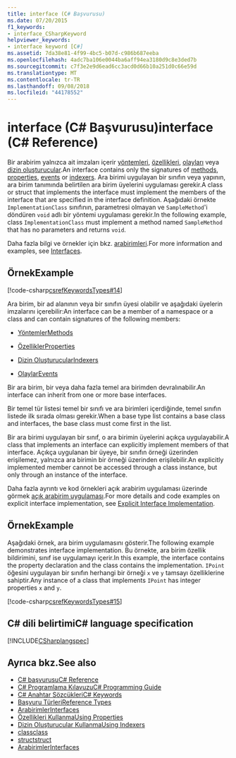 ```yaml
---
title: interface (C# Başvurusu)
ms.date: 07/20/2015
f1_keywords:
- interface_CSharpKeyword
helpviewer_keywords:
- interface keyword [C#]
ms.assetid: 7da38e81-4f99-4bc5-b07d-c986b687eeba
ms.openlocfilehash: 4adc7ba106e0044ba6aff94ea3180d9c8e3ded7b
ms.sourcegitcommit: c7f3e2e9d6ead6cc3acd0d66b10a251d0c66e59d
ms.translationtype: MT
ms.contentlocale: tr-TR
ms.lasthandoff: 09/08/2018
ms.locfileid: "44178552"
---
```

# <a name="interface-c-reference"></a><span data-ttu-id="9fb87-102">interface (C# Başvurusu)</span><span class="sxs-lookup"><span data-stu-id="9fb87-102">interface (C# Reference)</span></span>

<span data-ttu-id="9fb87-103">Bir arabirim yalnızca ait imzaları içerir [yöntemleri](../../programming-guide/classes-and-structs/methods.md), [özellikleri](../../programming-guide/classes-and-structs/properties.md), [olayları](../../programming-guide/events/index.md) veya [dizin oluşturucular](../../programming-guide/indexers/index.md).</span><span class="sxs-lookup"><span data-stu-id="9fb87-103">An interface contains only the signatures of [methods](../../programming-guide/classes-and-structs/methods.md), [properties](../../programming-guide/classes-and-structs/properties.md), [events](../../programming-guide/events/index.md) or [indexers](../../programming-guide/indexers/index.md).</span></span> <span data-ttu-id="9fb87-104">Ara birimi uygulayan bir sınıfın veya yapının, ara birim tanımında belirtilen ara birim üyelerini uygulaması gerekir.</span><span class="sxs-lookup"><span data-stu-id="9fb87-104">A class or struct that implements the interface must implement the members of the interface that are specified in the interface definition.</span></span> <span data-ttu-id="9fb87-105">Aşağıdaki örnekte `ImplementationClass` sınıfının, parametresi olmayan ve `SampleMethod`'i döndüren `void` adlı bir yöntemi uygulaması gerekir.</span><span class="sxs-lookup"><span data-stu-id="9fb87-105">In the following example, class `ImplementationClass` must implement a method named `SampleMethod` that has no parameters and returns `void`.</span></span>

<span data-ttu-id="9fb87-106">Daha fazla bilgi ve örnekler için bkz. [arabirimleri](../../programming-guide/interfaces/index.md).</span><span class="sxs-lookup"><span data-stu-id="9fb87-106">For more information and examples, see [Interfaces](../../programming-guide/interfaces/index.md).</span></span>

## <a name="example"></a><span data-ttu-id="9fb87-107">Örnek</span><span class="sxs-lookup"><span data-stu-id="9fb87-107">Example</span></span>

[!code-csharp[csrefKeywordsTypes#14](~/samples/snippets/csharp/VS_Snippets_VBCSharp/csrefKeywordsTypes/CS/keywordsTypes.cs#14)]

<span data-ttu-id="9fb87-108">Ara birim, bir ad alanının veya bir sınıfın üyesi olabilir ve aşağıdaki üyelerin imzalarını içerebilir:</span><span class="sxs-lookup"><span data-stu-id="9fb87-108">An interface can be a member of a namespace or a class and can contain signatures of the following members:</span></span>

- [<span data-ttu-id="9fb87-109">Yöntemler</span><span class="sxs-lookup"><span data-stu-id="9fb87-109">Methods</span></span>](../../programming-guide/classes-and-structs/methods.md)

- [<span data-ttu-id="9fb87-110">Özellikler</span><span class="sxs-lookup"><span data-stu-id="9fb87-110">Properties</span></span>](../../programming-guide/classes-and-structs/using-properties.md)

- [<span data-ttu-id="9fb87-111">Dizin Oluşturucular</span><span class="sxs-lookup"><span data-stu-id="9fb87-111">Indexers</span></span>](../../programming-guide/indexers/using-indexers.md)

- [<span data-ttu-id="9fb87-112">Olaylar</span><span class="sxs-lookup"><span data-stu-id="9fb87-112">Events</span></span>](event.md)

<span data-ttu-id="9fb87-113">Bir ara birim, bir veya daha fazla temel ara birimden devralınabilir.</span><span class="sxs-lookup"><span data-stu-id="9fb87-113">An interface can inherit from one or more base interfaces.</span></span>

<span data-ttu-id="9fb87-114">Bir temel tür listesi temel bir sınıfı ve ara birimleri içerdiğinde, temel sınıfın listede ilk sırada olması gerekir.</span><span class="sxs-lookup"><span data-stu-id="9fb87-114">When a base type list contains a base class and interfaces, the base class must come first in the list.</span></span>

<span data-ttu-id="9fb87-115">Bir ara birimi uygulayan bir sınıf, o ara birimin üyelerini açıkça uygulayabilir.</span><span class="sxs-lookup"><span data-stu-id="9fb87-115">A class that implements an interface can explicitly implement members of that interface.</span></span> <span data-ttu-id="9fb87-116">Açıkça uygulanan bir üyeye, bir sınıfın örneği üzerinden erişilemez, yalnızca ara birimin bir örneği üzerinden erişilebilir.</span><span class="sxs-lookup"><span data-stu-id="9fb87-116">An explicitly implemented member cannot be accessed through a class instance, but only through an instance of the interface.</span></span>

<span data-ttu-id="9fb87-117">Daha fazla ayrıntı ve kod örnekleri açık arabirim uygulaması üzerinde görmek [açık arabirim uygulaması](../../programming-guide/interfaces/explicit-interface-implementation.md).</span><span class="sxs-lookup"><span data-stu-id="9fb87-117">For more details and code examples on explicit interface implementation, see [Explicit Interface Implementation](../../programming-guide/interfaces/explicit-interface-implementation.md).</span></span>

## <a name="example"></a><span data-ttu-id="9fb87-118">Örnek</span><span class="sxs-lookup"><span data-stu-id="9fb87-118">Example</span></span>

<span data-ttu-id="9fb87-119">Aşağıdaki örnek, ara birim uygulamasını gösterir.</span><span class="sxs-lookup"><span data-stu-id="9fb87-119">The following example demonstrates interface implementation.</span></span> <span data-ttu-id="9fb87-120">Bu örnekte, ara birim özellik bildirimini, sınıf ise uygulamayı içerir.</span><span class="sxs-lookup"><span data-stu-id="9fb87-120">In this example, the interface contains the property declaration and the class contains the implementation.</span></span> <span data-ttu-id="9fb87-121">`IPoint` öğesini uygulayan bir sınıfın herhangi bir örneği `x` ve `y` tamsayı özelliklerine sahiptir.</span><span class="sxs-lookup"><span data-stu-id="9fb87-121">Any instance of a class that implements `IPoint` has integer properties `x` and `y`.</span></span>

[!code-csharp[csrefKeywordsTypes#15](~/samples/snippets/csharp/VS_Snippets_VBCSharp/csrefKeywordsTypes/CS/keywordsTypes.cs#15)]

## <a name="c-language-specification"></a><span data-ttu-id="9fb87-122">C# dili belirtimi</span><span class="sxs-lookup"><span data-stu-id="9fb87-122">C# language specification</span></span>

[!INCLUDE[CSharplangspec](~/includes/csharplangspec-md.md)]

## <a name="see-also"></a><span data-ttu-id="9fb87-123">Ayrıca bkz.</span><span class="sxs-lookup"><span data-stu-id="9fb87-123">See also</span></span>

- [<span data-ttu-id="9fb87-124">C# başvurusu</span><span class="sxs-lookup"><span data-stu-id="9fb87-124">C# Reference</span></span>](../../../csharp/language-reference/index.md)  
- [<span data-ttu-id="9fb87-125">C# Programlama Kılavuzu</span><span class="sxs-lookup"><span data-stu-id="9fb87-125">C# Programming Guide</span></span>](../../programming-guide/index.md)  
- [<span data-ttu-id="9fb87-126">C# Anahtar Sözcükleri</span><span class="sxs-lookup"><span data-stu-id="9fb87-126">C# Keywords</span></span>](index.md)  
- [<span data-ttu-id="9fb87-127">Başvuru Türleri</span><span class="sxs-lookup"><span data-stu-id="9fb87-127">Reference Types</span></span>](reference-types.md)  
- [<span data-ttu-id="9fb87-128">Arabirimler</span><span class="sxs-lookup"><span data-stu-id="9fb87-128">Interfaces</span></span>](../../programming-guide/interfaces/index.md)  
- [<span data-ttu-id="9fb87-129">Özellikleri Kullanma</span><span class="sxs-lookup"><span data-stu-id="9fb87-129">Using Properties</span></span>](../../programming-guide/classes-and-structs/using-properties.md)  
- [<span data-ttu-id="9fb87-130">Dizin Oluşturucular Kullanma</span><span class="sxs-lookup"><span data-stu-id="9fb87-130">Using Indexers</span></span>](../../programming-guide/indexers/using-indexers.md)  
- [<span data-ttu-id="9fb87-131">class</span><span class="sxs-lookup"><span data-stu-id="9fb87-131">class</span></span>](class.md)  
- [<span data-ttu-id="9fb87-132">struct</span><span class="sxs-lookup"><span data-stu-id="9fb87-132">struct</span></span>](struct.md)  
- [<span data-ttu-id="9fb87-133">Arabirimler</span><span class="sxs-lookup"><span data-stu-id="9fb87-133">Interfaces</span></span>](../../programming-guide/interfaces/index.md)
